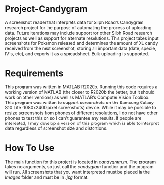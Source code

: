 # Project-Candygram
A screenshot reader that interprets data for Silph Road's Candygram research project for the purpose of automating the process of uploading data. Future iterations may include support for other Silph Road research projects as well as support for alternate resolutions. This project takes input screenshots for Pokemon released and determines the amount of XL candy received from the next screenshot, storing all important data (date, specie, IV's, etc), and exports it as a spreadsheet. Bulk uploading is supported.

# Requirements
This program was written in MATLAB R2020b. Running this code requires a working version of MATLAB (the closer to R2020b the better, but it should work on other versions) as well as MATLAB's Computer Vision Toolbox. This program was written to support screenshots on the Samsung Galaxy S10 Lite (1080x2400 pixel screenshots) device. While it may be possible to resize screenshots from phones of different resolutions, I do not have other phones to test this on so I can't guarantee any results. If people are interested, I may develop a version of this program which is able to interpret data regardless of screenshot size and distortions. 

# How To Use
The main function for this project is located in *candygram.m*. The program takes no arguments, so just call the *candygram* function and the program will run. All screenshots that you want interpreted must be placed in the *Images* folder and must be in *.jpg* format.
